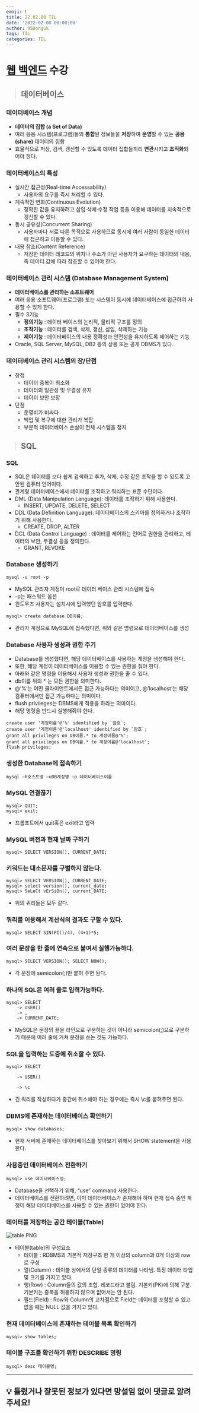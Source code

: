 ```yaml
---
emoji: ❗
title: 22.02.08 TIL
date: '2022-02-08 00:00:00'
author: 95Donguk
tags: TIL
categories: TIL
---
```


# [웹 백엔드](https://www.boostcourse.org/web326) 수강

> ## 데이터베이스

### 데이터베이스 개념
* **데이터의 집합 (a Set of Data)**
* 여러 응용 시스템(프로그램)들의 **통합**된 정보들을 **저장**하여 **운영**할 수 있는 **공용(share)** 데이터의 집합
* 효율적으로 저장, 검색, 갱신할 수 있도록 데이터 집합들끼리 **연관**시키고 **조직화**되어야 한다.

### 데이터베이스의 특성
* 실시간 접근성(Real-time Accessability)
	* 사용자의 요구를 즉시 처리할 수 있다.
* 계속적인 변화(Continuous Evolution)
	* 정확한 값을 유지하려고 삽입·삭제·수정 작업 등을 이용해 데이터를 지속적으로 갱신할 수 있다.
* 동시 공유성(Concurrent Sharing)
	* 사용자마다 서로 다른 목적으로 사용하므로 동시에 여러 사람이 동일한 데이터에 접근하고 이용할 수 있다.
* 내용 참조(Content Reference)
	* 저장한 데이터 레코드의 위치나 주소가 아닌 사용자가 요구하는 데이터의 내용, 즉 데이터 값에 따라 참조할 수 있어야 한다.

### 데이터베이스 관리 시스템 (Database Management System)
* **데이터베이스를 관리하는 소프트웨어**
* 여러 응용 소프트웨어(프로그램) 또는 시스템이 동시에 데이터베이스에 접근하여 사용할 수 있게 한다.
* 필수 3기능
	* **정의기능** : 데이터 베이스의 논리적, 물리적 구조를 정의
	* **조작기능** : 데이터를 검색, 삭제, 갱신, 삽입, 삭제하는 기능
	* **제어기능** : 데이터베이스의 내용 정확성과 안전성을 유지하도록 제어하는 기능
* Oracle, SQL Server, MySQL, DB2 등의 상용 또는 공개 DBMS가 있다.

### 데이터베이스 관리 시스템의 장/단점
* 장점
	* 데이터 중복이 최소화
	* 데이터의 일관성 및 무결성 유지
	* 데이터 보안 보장
* 단점
	* 운영비가 비싸다
	* 백업 및 복구에 대한 관리가 복잡
	* 부분적 데이터베이스 손실이 전체 시스템을 정지

> ## SQL

### SQL
* SQL은 데이터를 보다 쉽게 검색하고 추가, 삭제, 수정 같은 조작을 할 수 있도록 고안된 컴퓨터 언어이다.
* 관계형 데이터베이스에서 데이터를 조작하고 쿼리하는 표준 수단이다.
* DML (Data Manipulation Language): 데이터를 조작하기 위해 사용한다.
	* INSERT, UPDATE, DELETE, SELECT
* DDL (Data Definition Language): 데이터베이스의 스키마를 정의하거나 조작하기 위해 사용한다.
	* CREATE, DROP, ALTER
* DCL (Data Control Language) : 데이터를 제어하는 언어로 권한을 관리하고, 테이터의 보안, 무결성 등을 정의한다.
	* GRANT, REVOKE


### Database 생성하기
```
mysql -u root -p
```
* MySQL 관리자 계정이 root로 데이터 베이스 관리 시스템에 접속
* -p는 패스워드 옵션
* 윈도우즈 사용자는 설치시에 입력했던 암호를 입력한다.
```
mysql> create database DB이름;
```
* 관리자 계정으로 MySQL에 접속했다면, 위와 같은 명령으로 데이터베이스를 생성

### Database 사용자 생성과 권한 주기
* Database를 생성했다면, 해당 데이터베이스를 사용하는 계정을 생성해야 한다.
* 또한, 해당 계정이 데이터베이스를 이용할 수 있는 권한을 줘야 한다.
* 아래와 같은 명령을 이용해서 사용자 생성과 권한을 줄 수 있다.
* db이름 뒤의 * 는 모든 권한을 의미한다.
* @’%’는 어떤 클라이언트에서든 접근 가능하다는 의미이고, @’localhost’는 해당 컴퓨터에서만 접근 가능하다는 의미이다.
* flush privileges는 DBMS에게 적용을 하라는 의미이다.
* 해당 명령을 반드시 실행해줘야 한다.
```
create user '계정이름'@'%' identified by `암호`;
create user '계정이름'@'localhost' identified by `암호`;
grant all privileges on DB이름.* to 계정이름@'%';
grant all privileges on DB이름.* to 계정이름@'localhost';
flush privileges;
```

### 생성한 Database에 접속하기
```
mysql –h호스트명 –uDB계정명 –p 데이터베이스이름
```

### MySQL 연결끊기
```
mysql> QUIT;
mysql> exit;
```
* 프롬프트에서 quit혹은 exit라고 입력

### MySQL 버전과 현재 날짜 구하기
```
mysql> SELECT VERSION(), CURRENT_DATE;
```

### 키워드는 대소문자를 구별하지 않는다.
```
mysql> SELECT VERSION(), CURRENT_DATE;
mysql> select version(), current_date;
mysql> SeLeCt vErSiOn(), current_DATE;
```
* 위의 쿼리들은 모두 같다.

### 쿼리를 이용해서 계산식의 결과도 구할 수 있다.
```
mysql> SELECT SIN(PI()/4), (4+1)*5;
```

### 여러 문장을 한 줄에 연속으로 붙여서 실행가능하다.
```
mysql> SELECT VERSION(); SELECT NOW();
```
* 각 문장에 semicolon(;)만 붙혀 주면 된다.

### 하나의 SQL은 여러 줄로 입력가능하다.
```
mysql> SELECT
    -> USER()
    -> ,
    -> CURRENT_DATE;
```
* MySQL은 문장의 끝을 라인으로 구분하는 것이 아니라 semicolon(;)으로 구분하기 때문에 여러 줄에 거쳐 문장을 쓰는 것도 가능하다.

### SQL을 입력하는 도중에 취소할 수 있다.
```
mysql> SELECT

    -> USER()

    -> \c
```
* 긴 쿼리를 작성하다가 중간에 취소해야 하는 경우에는 즉시 \c를 붙혀주면 된다.

### DBMS에 존재하는 데이터베이스 확인하기
```
mysql> show databases;
```
* 현재 서버에 존재하는 데이터베이스를 찾아보기 위해서 SHOW statement을 사용한다.

### 사용중인 데이터베이스 전환하기
```
mysql> use 데이터베이스명;
```
* Database을 선택하기 위해, “use” command 사용한다.
* 데이터베이스를 전환하려면, 이미 데이터베이스가 존재해야 하며 현재 접속 중인 계정이 해당 데이터베이스를 사용할 수 있는 권한이 있어야 한다.

### 데이터를 저장하는 공간 테이블(Table)
![table.PNG](./table.PNG)
* 테이블(table)의 구성요소
	* 테이블 : RDBMS의 기본적 저장구조 한 개 이상의 column과 0개 이상의 row로 구성
	* 열(Column) : 테이블 상에서의 단일 종류의 데이터를 나타냄. 특정 데이터 타입 및 크기를 가지고 있다.
	* 행(Row) : Column들의 값의 조합. 레코드라고 불림. 기본키(PK)에 의해 구분. 기본키는 중복을 허용하지 않으며 없어서는 안 된다.
	* 필드(Field) : Row와 Column의 교차점으로 Field는 데이터를 포함할 수 있고 없을 때는 NULL 값을 가지고 있다.

### 현재 데이터베이스에 존재하는 테이블 목록 확인하기
```
mysql> show tables;
```

### 테이블 구조를 확인하기 위한 DESCRIBE 명령
```
mysql> desc 테이블명;
```

***
## 💡 틀렸거나 잘못된 정보가 있다면 망설임 없이 댓글로 알려주세요!


